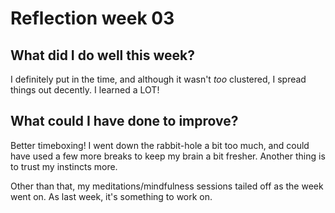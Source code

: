 # Reflection week 03

## What did I do well this week?

I definitely put in the time, and although it wasn't *too* clustered, I spread things out decently. I learned a LOT!

## What could I have done to improve?

Better timeboxing! I went down the rabbit-hole a bit too much, and could have used a few more breaks to keep my brain a bit fresher. Another thing is to trust my instincts more.

Other than that, my meditations/mindfulness sessions tailed off as the week went on. As last week, it's something to work on.

